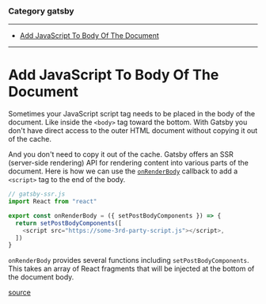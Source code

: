 ### Category gatsby

---

 - [Add JavaScript To Body Of The Document](#add-javascript-to-body-of-the-document)

---

# Add JavaScript To Body Of The Document

Sometimes your JavaScript script tag needs to be placed in the body of the
document. Like inside the `<body>` tag toward the bottom. With Gatsby you don't
have direct access to the outer HTML document without copying it out of the
cache.

And you don't need to copy it out of the cache. Gatsby offers an SSR
(server-side rendering) API for rendering content into various parts of the
document. Here is how we can use the
[`onRenderBody`](https://www.gatsbyjs.org/docs/ssr-apis/#onRenderBody) callback
to add a `<script>` tag to the end of the body.

```javascript
// gatsby-ssr.js
import React from "react"

export const onRenderBody = ({ setPostBodyComponents }) => {
  return setPostBodyComponents([
    <script src="https://some-3rd-party-script.js"></script>,
  ])
}
```

`onRenderBody` provides several functions including `setPostBodyComponents`.
This takes an array of React fragments that will be injected at the bottom of
the document body.

[source](https://github.com/gaearon/overreacted.io/pull/55/files)

